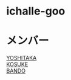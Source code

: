 # ichalle-goo

# メンバー
[YOSHITAKA](http://github.com/eukeka)  
[KOSUKE](http://github.com/ommadawn46)  
[BANDO](https://github.com/b11001010)  

